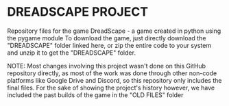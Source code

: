 # DREADSCAPE PROJECT
 Repository files for the game DreadScape - a game created in python using the pygame module
To download the game, just directly download the "DREADSCAPE" folder linked here, or zip the entire code to your system and unzip it to get the "DREADSCAPE" folder.

NOTE:
Most changes involving this project wasn't done on this GitHub repository directly, as most of the work was done through other non-code platforms like Google Drive and Discord, so this repository only includes the final files. For the sake of showing the project's history however, we have included the past builds of the game in the "OLD FILES" folder
